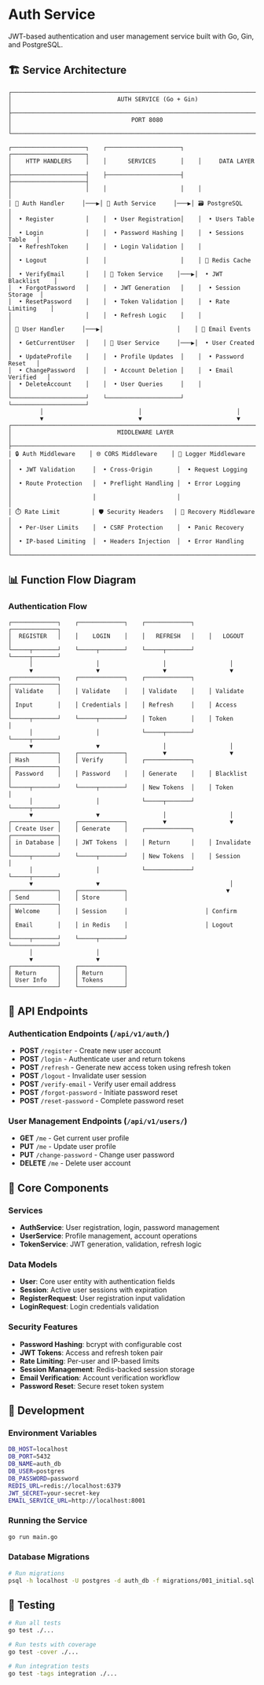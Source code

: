 # Auth Service

JWT-based authentication and user management service built with Go, Gin, and PostgreSQL.

## 🏗️ Service Architecture

```
┌─────────────────────────────────────────────────────────────────────────────────┐
│                              AUTH SERVICE (Go + Gin)                            │
├─────────────────────────────────────────────────────────────────────────────────┤
│                                  PORT 8080                                     │
└─────────────────────────────────────────────────────────────────────────────────┘

┌─────────────────────┐    ┌─────────────────────┐    ┌─────────────────────┐
│    HTTP HANDLERS    │    │      SERVICES       │    │     DATA LAYER      │
├─────────────────────┤    ├─────────────────────┤    ├─────────────────────┤
│                     │    │                     │    │                     │
│ 🔐 Auth Handler     │───▶│ 🔐 Auth Service     │───▶│ 🗃️ PostgreSQL       │
│  • Register         │    │  • User Registration│    │  • Users Table      │
│  • Login            │    │  • Password Hashing │    │  • Sessions Table   │
│  • RefreshToken     │    │  • Login Validation │    │                     │
│  • Logout           │    │                     │    │ 🔴 Redis Cache      │
│  • VerifyEmail      │    │ 🔑 Token Service    │───▶│  • JWT Blacklist    │
│  • ForgotPassword   │    │  • JWT Generation   │    │  • Session Storage  │
│  • ResetPassword    │    │  • Token Validation │    │  • Rate Limiting    │
│                     │    │  • Refresh Logic    │    │                     │
│ 👤 User Handler     │───▶│                     │    │ 📧 Email Events     │
│  • GetCurrentUser   │    │ 👤 User Service     │───▶│  • User Created     │
│  • UpdateProfile    │    │  • Profile Updates  │    │  • Password Reset   │
│  • ChangePassword   │    │  • Account Deletion │    │  • Email Verified   │
│  • DeleteAccount    │    │  • User Queries     │    │                     │
└─────────────────────┘    └─────────────────────┘    └─────────────────────┘
         │                           │                           │
         ▼                           ▼                           ▼
┌─────────────────────────────────────────────────────────────────────────────────┐
│                              MIDDLEWARE LAYER                                   │
├─────────────────────────────────────────────────────────────────────────────────┤
│ 🔒 Auth Middleware    │ 🌐 CORS Middleware    │ 📝 Logger Middleware           │
│  • JWT Validation     │  • Cross-Origin       │  • Request Logging            │
│  • Route Protection   │  • Preflight Handling │  • Error Logging              │
│                       │                       │                               │
│ ⏱️ Rate Limit         │ 🛡️ Security Headers   │ 🔧 Recovery Middleware        │
│  • Per-User Limits    │  • CSRF Protection    │  • Panic Recovery             │
│  • IP-based Limiting  │  • Headers Injection  │  • Error Handling             │
└─────────────────────────────────────────────────────────────────────────────────┘
```

## 📊 Function Flow Diagram

### Authentication Flow
```
┌─────────────┐    ┌─────────────┐    ┌─────────────┐    ┌─────────────┐
│  REGISTER   │    │    LOGIN    │    │   REFRESH   │    │   LOGOUT    │
└─────┬───────┘    └─────┬───────┘    └─────┬───────┘    └─────┬───────┘
      │                  │                  │                  │
      ▼                  ▼                  ▼                  ▼
┌─────────────┐    ┌─────────────┐    ┌─────────────┐    ┌─────────────┐
│ Validate    │    │ Validate    │    │ Validate    │    │ Validate    │
│ Input       │    │ Credentials │    │ Refresh     │    │ Access      │
└─────┬───────┘    └─────┬───────┘    │ Token       │    │ Token       │
      │                  │            └─────┬───────┘    └─────┬───────┘
      ▼                  ▼                  │                  │
┌─────────────┐    ┌─────────────┐          ▼                  ▼
│ Hash        │    │ Verify      │    ┌─────────────┐    ┌─────────────┐
│ Password    │    │ Password    │    │ Generate    │    │ Blacklist   │
└─────┬───────┘    └─────┬───────┘    │ New Tokens  │    │ Token       │
      │                  │            └─────┬───────┘    └─────┬───────┘
      ▼                  ▼                  │                  │
┌─────────────┐    ┌─────────────┐          ▼                  ▼
│ Create User │    │ Generate    │    ┌─────────────┐    ┌─────────────┐
│ in Database │    │ JWT Tokens  │    │ Return      │    │ Invalidate  │
└─────┬───────┘    └─────┬───────┘    │ New Tokens  │    │ Session     │
      │                  │            └─────────────┘    └─────┬───────┘
      ▼                  ▼                                     │
┌─────────────┐    ┌─────────────┐                            ▼
│ Send        │    │ Store       │                      ┌─────────────┐
│ Welcome     │    │ Session     │                      │ Confirm     │
│ Email       │    │ in Redis    │                      │ Logout      │
└─────┬───────┘    └─────┬───────┘                      └─────────────┘
      │                  │
      ▼                  ▼
┌─────────────┐    ┌─────────────┐
│ Return      │    │ Return      │
│ User Info   │    │ Tokens      │
└─────────────┘    └─────────────┘
```

## 🔗 API Endpoints

### Authentication Endpoints (`/api/v1/auth/`)
- **POST** `/register` - Create new user account
- **POST** `/login` - Authenticate user and return tokens
- **POST** `/refresh` - Generate new access token using refresh token
- **POST** `/logout` - Invalidate user session
- **POST** `/verify-email` - Verify user email address
- **POST** `/forgot-password` - Initiate password reset
- **POST** `/reset-password` - Complete password reset

### User Management Endpoints (`/api/v1/users/`)
- **GET** `/me` - Get current user profile
- **PUT** `/me` - Update user profile
- **PUT** `/change-password` - Change user password
- **DELETE** `/me` - Delete user account

## 🔧 Core Components

### Services
- **AuthService**: User registration, login, password management
- **UserService**: Profile management, account operations  
- **TokenService**: JWT generation, validation, refresh logic

### Data Models
- **User**: Core user entity with authentication fields
- **Session**: Active user sessions with expiration
- **RegisterRequest**: User registration input validation
- **LoginRequest**: Login credentials validation

### Security Features
- **Password Hashing**: bcrypt with configurable cost
- **JWT Tokens**: Access and refresh token pair
- **Rate Limiting**: Per-user and IP-based limits
- **Session Management**: Redis-backed session storage
- **Email Verification**: Account verification workflow
- **Password Reset**: Secure reset token system

## 🚀 Development

### Environment Variables
```bash
DB_HOST=localhost
DB_PORT=5432
DB_NAME=auth_db
DB_USER=postgres
DB_PASSWORD=password
REDIS_URL=redis://localhost:6379
JWT_SECRET=your-secret-key
EMAIL_SERVICE_URL=http://localhost:8001
```

### Running the Service
```bash
go run main.go
```

### Database Migrations
```bash
# Run migrations
psql -h localhost -U postgres -d auth_db -f migrations/001_initial.sql
```

## 🧪 Testing
```bash
# Run all tests
go test ./...

# Run tests with coverage
go test -cover ./...

# Run integration tests
go test -tags integration ./...
```